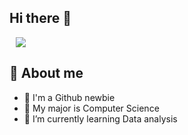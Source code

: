 ## Hi there 👋

<a href="https://github.com/cms6090">
    <img 
        src="http://img.shields.io/badge/-Github-5F5F5F?style=flat&logo=Github&link=https://github.com/cms6090"
        style="height : auto; margin-left : 10px; margin-right : 10px;"/>
</a><br>

## 💬 About me
- 🌱 I'm a Github newbie
- 🤖 My major is Computer Science
- 📖 I’m currently learning Data analysis

  
